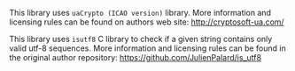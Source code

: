 This library uses `uaCrypto (ICAO version)` library.
More information and licensing rules can be found on authors web site: http://cryptosoft-ua.com/

This library uses `isutf8` C library to check if a given string contains only valid utf-8 sequences.
More information and licensing rules can be found in the original author repository: https://github.com/JulienPalard/is_utf8
